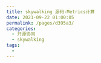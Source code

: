 ```yaml
---
title: skywalking 源码-Metrics计算
date: 2021-09-22 01:00:05
permalink: /pages/d395a3/
categories:
  - 开源协同
  - skywalking
tags:
  - 
---
```

